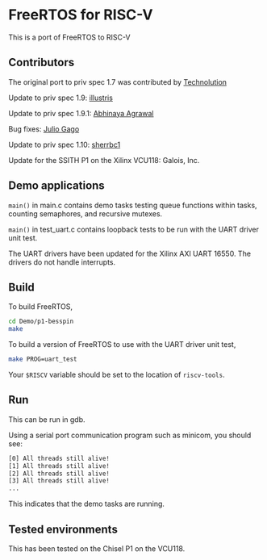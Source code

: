 # FreeRTOS for RISC-V

This is a port of FreeRTOS to RISC-V

## Contributors
The original port to priv spec 1.7 was contributed by [Technolution](https://interactive.freertos.org/hc/en-us/community/posts/210030246-32-bit-and-64-bit-RISC-V-using-GCC)

Update to priv spec 1.9: [illustris](https://github.com/illustris)

Update to priv spec 1.9.1: [Abhinaya Agrawal](https://bitbucket.org/casl/freertos-riscv-v191/src)

Bug fixes: [Julio Gago](https://github.com/julio-gago-metempsy)

Update to priv spec 1.10: [sherrbc1](https://github.com/sherrbc1)

Update for the SSITH P1 on the Xilinx VCU118: Galois, Inc.

## Demo applications
`main()` in main.c contains demo tasks testing queue functions within tasks, 
counting semaphores, and recursive mutexes.

`main()` in test_uart.c contains loopback tests to be run with the UART driver
unit test.

The UART drivers have been updated for the Xilinx AXI UART 16550.
The drivers do not handle interrupts.

## Build
To build FreeRTOS,
```bash
cd Demo/p1-besspin
make
```

To build a version of FreeRTOS to use with the UART driver unit test,
```bash
make PROG=uart_test
```

Your `$RISCV` variable should be set to the location of `riscv-tools`.

## Run
This can be run in gdb.

Using a serial port communication program such as minicom, you should see:
```bash
[0] All threads still alive! 
[1] All threads still alive! 
[2] All threads still alive!
[3] All threads still alive!
...
```
This indicates that the demo tasks are running.

## Tested environments

This has been tested on the Chisel P1 on the VCU118.
